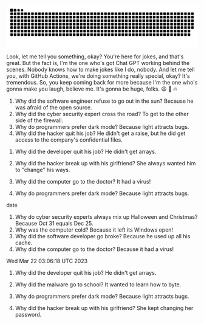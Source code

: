 <picture>
  <source media="(prefers-color-scheme: dark)" srcset="https://raw.githubusercontent.com/platane/platane/output/github-contribution-grid-snake-dark.svg">
  <source media="(prefers-color-scheme: light)" srcset="https://raw.githubusercontent.com/platane/platane/output/github-contribution-grid-snake.svg">
  <img alt="github contribution grid snake animation" src="https://raw.githubusercontent.com/platane/platane/output/github-contribution-grid-snake.svg">
</picture>


Look, let me tell you something, okay? You're here for jokes, and that's great. But the fact is, I'm the one who's got Chat GPT working behind the scenes. Nobody knows how to make jokes like I do, nobody. And let me tell you, with GitHub Actions, we're doing something really special, okay? It's tremendous. So, you keep coming back for more because I'm the one who's gonna make you laugh, believe me. It's gonna be huge, folks. 😆 🙂 🔥
 
1. Why did the software engineer refuse to go out in the sun? Because he was afraid of the open source.
2. Why did the cyber security expert cross the road? To get to the other side of the firewall.
3. Why do programmers prefer dark mode? Because light attracts bugs.
4. Why did the hacker quit his job? He didn't get a raise, but he did get access to the company's confidential files.
 


1) Why did the developer quit his job? He didn't get arrays.

2) Why did the hacker break up with his girlfriend? She always wanted him to "change" his ways.

3) Why did the computer go to the doctor? It had a virus!

4) Why do programmers prefer dark mode? Because light attracts bugs.

date


1. Why do cyber security experts always mix up Halloween and Christmas? Because Oct 31 equals Dec 25.
2. Why was the computer cold? Because it left its Windows open!
3. Why did the software developer go broke? Because he used up all his cache.
4. Why did the computer go to the doctor? Because it had a virus!

Wed Mar 22 03:06:18 UTC 2023


1. Why did the developer quit his job? He didn't get arrays.

2. Why did the malware go to school? It wanted to learn how to byte.

3. Why do programmers prefer dark mode? Because light attracts bugs.

4. Why did the hacker break up with his girlfriend? She kept changing her password.
